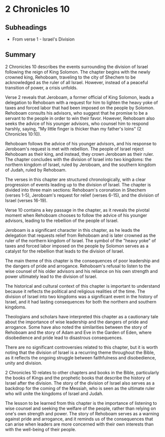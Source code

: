 # 2 Chronicles 10

## Subheadings

* From verse 1 - Israel's Division

## Summary

2 Chronicles 10 describes the events surrounding the division of Israel following the reign of King Solomon. The chapter begins with the newly crowned king, Rehoboam, traveling to the city of Shechem to be acknowledged as the ruler of all Israel. However, instead of a peaceful transition of power, a crisis unfolds.

Verse 2 reveals that Jeroboam, a former official of King Solomon, leads a delegation to Rehoboam with a request for him to lighten the heavy yoke of taxes and forced labor that had been imposed on the people by Solomon. Rehoboam consults his advisors, who suggest that he promise to be a servant to the people in order to win their favor. However, Rehoboam also seeks the advice of his younger advisors, who counsel him to respond harshly, saying, "My little finger is thicker than my father's loins" (2 Chronicles 10:10).

Rehoboam follows the advice of his younger advisors, and his response to Jeroboam's request is met with rebellion. The people of Israel reject Rehoboam as their king, and instead, they crown Jeroboam as their ruler. The chapter concludes with the division of Israel into two kingdoms: the northern kingdom of Israel, ruled by Jeroboam, and the southern kingdom of Judah, ruled by Rehoboam.

The verses in this chapter are structured chronologically, with a clear progression of events leading up to the division of Israel. The chapter is divided into three main sections: Rehoboam's coronation in Shechem (verses 1-5), Jeroboam's request for relief (verses 6-15), and the division of Israel (verses 16-19).

Verse 10 contains a key passage in the chapter, as it reveals the pivotal moment when Rehoboam chooses to follow the advice of his younger advisors, leading to the rebellion of the people of Israel.

Jeroboam is a significant character in this chapter, as he leads the delegation that requests relief from Rehoboam and is later crowned as the ruler of the northern kingdom of Israel. The symbol of the "heavy yoke" of taxes and forced labor imposed on the people by Solomon serves as a catalyst for the rebellion that leads to the division of Israel.

The main theme of this chapter is the consequences of poor leadership and the dangers of pride and arrogance. Rehoboam's refusal to listen to the wise counsel of his older advisors and his reliance on his own strength and power ultimately lead to the division of Israel.

The historical and cultural context of this chapter is important to understand because it reflects the political and religious realities of the time. The division of Israel into two kingdoms was a significant event in the history of Israel, and it had lasting consequences for both the northern and southern kingdoms.

Theologians and scholars have interpreted this chapter as a cautionary tale about the importance of wise leadership and the dangers of pride and arrogance. Some have also noted the similarities between the story of Rehoboam and the story of Adam and Eve in the Garden of Eden, where disobedience and pride lead to disastrous consequences.

There are no significant controversies related to this chapter, but it is worth noting that the division of Israel is a recurring theme throughout the Bible, as it reflects the ongoing struggle between faithfulness and disobedience, unity and division.

2 Chronicles 10 relates to other chapters and books in the Bible, particularly the books of Kings and the prophetic books that describe the history of Israel after the division. The story of the division of Israel also serves as a backdrop for the coming of the Messiah, who is seen as the ultimate ruler who will unite the kingdoms of Israel and Judah.

The lesson to be learned from this chapter is the importance of listening to wise counsel and seeking the welfare of the people, rather than relying on one's own strength and power. The story of Rehoboam serves as a warning against pride and arrogance, and it reminds us of the consequences that can arise when leaders are more concerned with their own interests than with the well-being of their people.